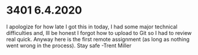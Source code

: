 # 3401 6.4.2020
 
I apologize for how late I got this in today, I had some major technical difficulties and, Ill be honest I forgot how to upload to Git so I had to review real quick. Anyway here is the first remote assignment (as long as nothing went wrong in the process). Stay safe 
-Trent Miller

